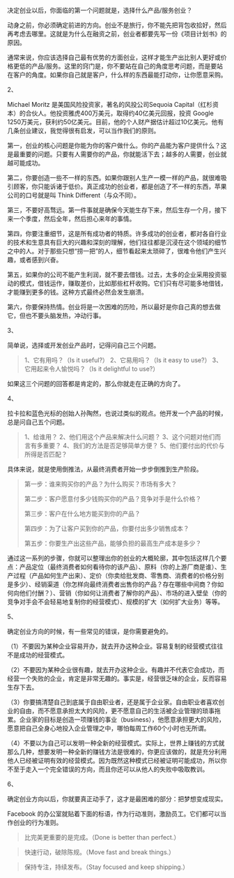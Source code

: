 决定创业以后，你面临的第一个问题就是，选择什么产品/服务创业？

动身之前，你必须确定前进的方向。创业不是旅行，你不能先把背包收拾好，然后再考虑去哪里。这就是为什么在融资之前，创业者都要先写一份《项目计划书》的原因。

通常来说，你应该选择自己最有优势的方面创业，这样才能生产出比别人更好或价格更低的产品/服务。这里的窍门是，你不要站在自己的角度思考问题，而是要站在客户的角度。如果你自己就是客户，什么样的东西最能打动你，让你愿意采购。

2、

Michael Moritz 是美国风险投资家，著名的风投公司Sequoia Capital（红杉资本）的合伙人。他投资雅虎400万美元，取得约40亿美元回报，投资 Google 1250万美元，获利约50亿美元。目前，他的个人财产据估计超过10亿美元。他有几条创业建议，我觉得很有启发，可以当作我们的原则。

第一，创业的核心问题是你能为你的客户做什么。你的产品能为客户提供什么？这是最重要的问题。只要有人需要你的产品，你就能活下去；越多的人需要，创业就越可能成功。

第二，你要创造一些不一样的东西。如果你跟别人生产一模一样的产品，就很难吸引顾客，你只能诉诸于低价。真正成功的创业者，都是创造了不一样的东西，苹果公司的口号就是叫 Think Different（与众不同）。

第三，不要好高骛远。第一件事就是确保今天能生存下来，然后生存一个月，接下来一个季度，然后全年，然后担心来年的事情。

第四，你要注重细节，这是所有成功者的特质。许多成功的创业者，都对各自行业的技术和生意具有巨大的兴趣和深刻的理解，他们往往都是沉浸在这个领域的细节之中的人。对于那些只想“捞一把”的人，细节看起来太琐碎了，很难令他们产生兴趣，或者感到兴奋。

第五，如果你的公司不能产生利润，就不要去借钱。过去，太多的企业采用投资驱动的模式，借钱运作，赚取差价，比如那些杠杆收购。它们只有尽可能多地借钱，才能赚到更多的钱。这种方式最终必然会发生崩溃。

第六，你要保持热情。创业将是一次困难的历险，所以最好是你自己真的想去做它，但也不要头脑发热，冲动行事。

3、

简单说，选择或开发创业产品时，记得问自己三个问题。

> 1、它有用吗？（Is it useful?）
> 2、它易用吗？（Is it easy to use?）
> 3、它用起来令人愉悦吗？（Is it delightful to use?）

如果这三个问题的回答都是肯定的，那么你就走在正确的方向了。

4、

拉卡拉和蓝色光标的创始人孙陶然，也说过类似的观点。他开发一个产品的时候，总是问自己五个问题。

> 1、给谁用？
> 2、他们用这个产品来解决什么问题？
> 3、这个问题对他们而言有多重要？
> 4、我们的方法是否足够简单方便？
> 5、他们要付出的代价与所得是否匹配？

具体来说，就是使用倒推法，从最终消费者开始一步步倒推到生产阶段。

> 第一步：谁来购买你的产品？为什么购买？市场有多大？
>
> 第二步：客户愿意付多少钱购买你的产品？竞争对手是什么价格？
>
> 第三步：客户在什么地方能买到你的产品？
>
> 第四步：为了让客户买到你的产品，你要付出多少销售成本？
>
> 第五步：你要生产出这些产品，能够负担的最高生产成本是多少？

通过这一系列的步骤，你就可以整理出你的创业的大概轮廓，其中包括这样几个要点：产品定位（最终消费者如何看待你的该产品）、原料（你的上游厂商是谁）、生产过程（产品如何生产出来）、定价（你卖给批发商、零售商、消费者的价格分别是多少）、经销渠道（你怎样向最终消费者出售你的产品？存在哪些中间商？你如何向他们付酬？）、营销（你如何让消费者了解你的产品）、市场的进入壁垒（你的竞争对手会不会轻易地复制你的经营模式）、规模的扩大（如何扩大业务）等等。

5、

确定创业方向的时候，有一些常见的错误，是你需要避免的。

（1）不要因为某种企业容易开办，就去开办这种企业。容易复制的经营模式往往不是成功的经营模式。

（2）不要因为某种企业很有趣，就去开办这种企业。有趣并不代表它会成功，而经营一个失败的企业，肯定是非常无趣的。事实是，经营很乏味的企业，反而容易生存下去。

（3）你要搞清楚自己到底属于自由职业者，还是属于企业家。自由职业者喜欢创业的自由，而不愿意承担太大的风险，更不愿意自己的生活被企业管理的琐事拖累。企业家的目标是创造一项赚钱的事业（business），他愿意承担更大的风险，愿意把自己全身心地投入企业管理之中，哪怕每周工作60个小时也无所谓。

（4）不要以为自己可以发明一种全新的经营模式。实际上，世界上赚钱的方式就那么几种，想要发明一种全新的赚钱方法是很难的，你更应该做的，就是充分利用他人已经被证明有效的经营模式。因为既然这种模式已经被证明可能成功，所以你不至于走入一个完全错误的方向，而且你还可以从他人的失败中吸取教训。

6、

确定创业方向以后，你就要真正动手了，这才是最困难的部分：把梦想变成现实。

Facebook 的办公室就贴着下面的标语，作为行动准则，激励员工。它们都可以当作创业的行为准则。

> 比完美更重要的是完成。（Done is better than perfect.）


> 快速行动，破除陈规。（Move fast and break things.）


> 保持专注，持续发布。（Stay focused and keep shipping.）